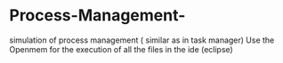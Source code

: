# Process-Management-
simulation of process management ( similar as in task manager)
Use the Openmem for the execution of all the files in the ide (eclipse) 
